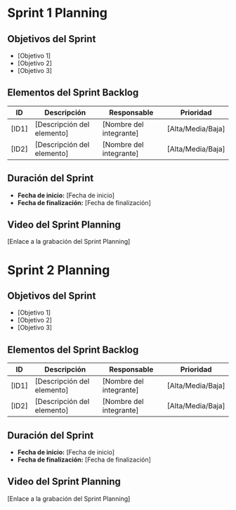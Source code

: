 # Sprint 1 Planning

## Objetivos del Sprint
- [Objetivo 1]
- [Objetivo 2]
- [Objetivo 3]

## Elementos del Sprint Backlog
| **ID** | **Descripción** | **Responsable** | **Prioridad** |
|--------|-----------------|-----------------|---------------|
| [ID1]  | [Descripción del elemento] | [Nombre del integrante] | [Alta/Media/Baja] |
| [ID2]  | [Descripción del elemento] | [Nombre del integrante] | [Alta/Media/Baja] |

## Duración del Sprint
- **Fecha de inicio:** [Fecha de inicio]
- **Fecha de finalización:** [Fecha de finalización]

## Video del Sprint Planning
[Enlace a la grabación del Sprint Planning]


# Sprint 2 Planning

## Objetivos del Sprint
- [Objetivo 1]
- [Objetivo 2]
- [Objetivo 3]

## Elementos del Sprint Backlog
| **ID** | **Descripción** | **Responsable** | **Prioridad** |
|--------|-----------------|-----------------|---------------|
| [ID1]  | [Descripción del elemento] | [Nombre del integrante] | [Alta/Media/Baja] |
| [ID2]  | [Descripción del elemento] | [Nombre del integrante] | [Alta/Media/Baja] |

## Duración del Sprint
- **Fecha de inicio:** [Fecha de inicio]
- **Fecha de finalización:** [Fecha de finalización]

## Video del Sprint Planning
[Enlace a la grabación del Sprint Planning]